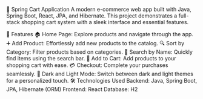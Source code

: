 🛒 Spring Cart Application
A modern e-commerce web app built with Java, Spring Boot, React, JPA, and Hibernate. This project demonstrates a full-stack shopping cart system with a sleek interface and essential features.

🌟 Features
🏠 Home Page: Explore products and navigate through the app.
➕ Add Product: Effortlessly add new products to the catalog.
🔍 Sort by Category: Filter products based on categories.
🔎 Search by Name: Quickly find items using the search bar.
🛒 Add to Cart: Add products to your shopping cart with ease.
💳 Checkout: Complete your purchases seamlessly.
🌙 Dark and Light Mode: Switch between dark and light themes for a personalized touch.
🛠️ Technologies Used
Backend: Java, Spring Boot, JPA, Hibernate (ORM)
Frontend: React
Database: H2
